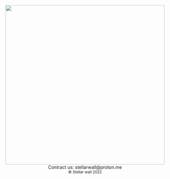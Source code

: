 
<!-- Supports html tags https://demo.fwfh.dev/supported/tags.html -->

<p align="center">
  <img height="500" src="https://cdn.discordapp.com/attachments/968563113819533323/1036312855781310525/illustration.PNG" />
  <br>
  <a href="mailto:stellarwall@proton.me" style="text-decoration: none;">Contract us: stellarwall@proton.me</a>
  <br>
  <small> © Stellar wall 2022</small>
</p>

